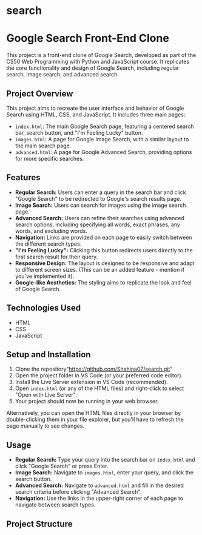 # search
# Google Search Front-End Clone

This project is a front-end clone of Google Search, developed as part of the CS50 Web Programming with Python and JavaScript course. It replicates the core functionality and design of Google Search, including regular search, image search, and advanced search.

## Project Overview

This project aims to recreate the user interface and behavior of Google Search using HTML, CSS, and JavaScript. It includes three main pages:

*   `index.html`: The main Google Search page, featuring a centered search bar, search button, and "I'm Feeling Lucky" button.
*   `images.html`: A page for Google Image Search, with a similar layout to the main search page.
*   `advanced.html`: A page for Google Advanced Search, providing options for more specific searches.

## Features

*   **Regular Search:** Users can enter a query in the search bar and click "Google Search" to be redirected to Google's search results page.
*   **Image Search:** Users can search for images using the image search page.
*   **Advanced Search:** Users can refine their searches using advanced search options, including specifying all words, exact phrases, any words, and excluding words.
*   **Navigation:** Links are provided on each page to easily switch between the different search types.
*   **"I'm Feeling Lucky":**  Clicking this button redirects users directly to the first search result for their query.
*   **Responsive Design:** The layout is designed to be responsive and adapt to different screen sizes. (This can be an added feature - mention if you've implemented it).
*   **Google-like Aesthetics:** The styling aims to replicate the look and feel of Google Search.

## Technologies Used

*   HTML
*   CSS
*   JavaScript

## Setup and Installation

1.  Clone the repository"https://github.com/Shahina07/search.git"
2.  Open the project folder in VS Code (or your preferred code editor).
3.  Install the Live Server extension in VS Code (recommended).
4.  Open `index.html` (or any of the HTML files) and right-click to select "Open with Live Server".
5.  Your project should now be running in your web browser.

Alternatively, you can open the HTML files directly in your browser by double-clicking them in your file explorer, but you'll have to refresh the page manually to see changes.

## Usage

*   **Regular Search:** Type your query into the search bar on `index.html` and click "Google Search" or press Enter.
*   **Image Search:** Navigate to `images.html`, enter your query, and click the search button.
*   **Advanced Search:** Navigate to `advanced.html` and fill in the desired search criteria before clicking "Advanced Search".
*   **Navigation:** Use the links in the upper-right corner of each page to navigate between search types.

## Project Structure
